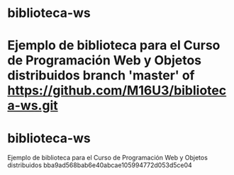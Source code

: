 
# biblioteca-ws
Ejemplo de biblioteca para el Curso de Programación Web y Objetos distribuidos
 branch 'master' of https://github.com/M16U3/biblioteca-ws.git
=======
# biblioteca-ws
Ejemplo de biblioteca para el Curso de Programación Web y Objetos distribuidos
 bba9ad568bab6e40abcae105994772d053d5ce04
